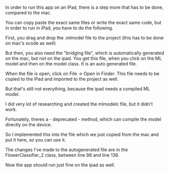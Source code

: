 In order to run this app on an iPad, there is a step more that has to be done, compared to the mac.

You can copy paste the exact same files or write the exact same code, but in order to run in iPad, you have to do the following.

First, you drag and drop the .mlmodel file to the project (this has to be done on mac's xcode as well)

But then, you also need the "bridging file", which is automatically generated on the mac, but not on the ipad.
You get this file, when you click on the ML model and then on the model class.
It is an auto generated file.

When the file is open, click on File -> Open in Finder.
This file needs to be copied to the iPad and imported to the project as well.

But that's still not everything, because the ipad needs a compiled ML model.

I did very lot of researching and created the mlmodelc file, but it didn't work.

Fortunately, theres a - deprecated - method, which can compile the model directly on the device.

So I implemented this into the file which we just copied from the mac and put it here, so you can use it.

The changes I've made to the autogenerated file are in the FlowerClassifier_2 class, between line 98 and line 136.

Now the app should run just fine on the ipad as well.   
